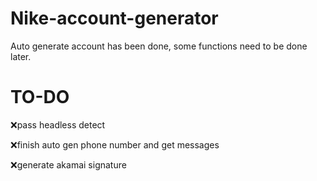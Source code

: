 # Nike-account-generator
Auto generate account has been done, some functions need to be done later.

# TO-DO
❌pass headless detect

❌finish auto gen phone number and get messages

❌generate akamai signature

